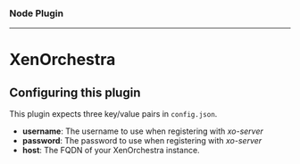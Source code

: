 ### Node Plugin
---
# XenOrchestra
## Configuring this plugin

This plugin expects three key/value pairs in `config.json`.

- **username**: The username to use when registering with *xo-server*
- **password**: The password to use when registering with *xo-server*
- **host**: The FQDN of your XenOrchestra instance.